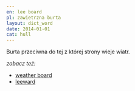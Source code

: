 ```yaml
---
en: lee board
pl: zawietrzna burta
layout: dict_word
date: 2014-01-01
cat: hull
---
```


Burta przeciwna do tej z której strony wieje wiatr.

*zobacz też:*

* [weather board](/dict/weather-board.html)
* [leeward](/dict/leeward.html)